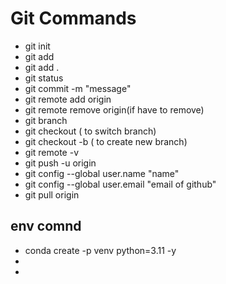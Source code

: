 # Git Commands
- git init
- git add <File>
- git add .
- git status
- git commit -m "message"
- git remote add origin <url>
- git remote remove origin(if have to remove)
- git branch
- git checkout <branch>( to switch branch)
- git checkout -b <branch>( to create new branch)
- git remote -v
- git push -u origin <branch>
- git config --global user.name "name"
- git config --global user.email "email of github"
- git pull origin <branch>

## env comnd
- conda create -p venv python=3.11 -y
- 
- 